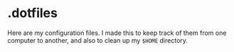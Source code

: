 # .dotfiles

Here are my configuration files. I made this to keep track of them from one computer to another, and also to clean up my `$HOME` directory.